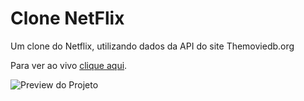 # Clone NetFlix
Um clone do Netflix, utilizando dados da API do site Themoviedb.org

Para ver ao vivo [clique aqui](https://gillfilho.github.io/clone-netflix/).

![Preview do Projeto](https://gillfilho.github.io/clone-netflix/blob/master/thumb.jpg?raw=true)
